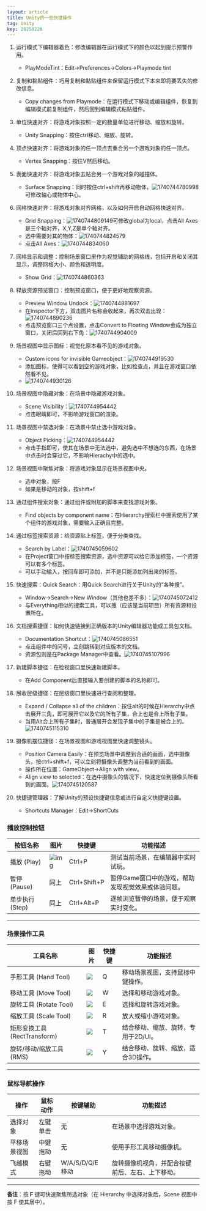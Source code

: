 ```yaml
---
layout: article
title: Unity的一些快捷操作
tag: Unity
key: 20250228
---
```

1. 运行模式下编辑器着色：修改编辑器在运行模式下的颜色以起到提示预警作用。

   - PlayModeTint：Edit->Preferences->Colors->Playmode tint
2. 复制和黏贴组件：巧用复制和黏贴组件来保留运行模式下本来即将要丢失的修改信息。

   - Copy changes from Playmode：在运行模式下移动或编辑组件，恢复到编辑模式前复制组件，然后回到编辑模式粘贴组件。
3. 单位快速对齐：将游戏对象按照一定的数量单位进行移动、缩放和旋转。

   - Unity Snapping：按住ctrl移动、缩放、旋转。
4. 顶点快速对齐：将游戏对象的任一顶点去重合另一个游戏对象的任一顶点。

   - Vertex Snapping：按住V然后移动。
5. 表面快速对齐：将游戏对象去贴合另一个游戏对象的碰撞体。

   - Surface Snapping：同时按住ctrl+shift再移动物体，![1740744780998](image/2025-02-28-Unity的一些快捷操作/1740744780998.png)可修改轴心或物体中心。
6. 网格快速对齐：将游戏对象对齐网格，以及如何开启自动网格快速对齐。

   - Grid Snapping：![1740744809149](image/2025-02-28-Unity的一些快捷操作/1740744809149.png)可修改global为local，点击All Axes是三个轴对齐，X,Y,Z是单个轴对齐。
   - 选中需要对其的物体：![1740744824579](image/2025-02-28-Unity的一些快捷操作/1740744824579.png)
   - 点击All Axes：![1740744834060](image/2025-02-28-Unity的一些快捷操作/1740744834060.png)
7. 网格显示和调整：控制场景窗口里作为视觉辅助的网格线，包括开启和关闭其显示，调整网格大小、颜色和透明度。

   - Show Grid：![1740744860363](image/2025-02-28-Unity的一些快捷操作/1740744860363.png)
8. 释放资源预览窗口：控制预览窗口，便于更好地观察资源。

   - Preview Window Undock：![1740744881697](image/2025-02-28-Unity的一些快捷操作/1740744881697.png)
   - 在Inspector下方，双击图片名称会收起来，再次双击出现：![1740744890236](image/2025-02-28-Unity的一些快捷操作/1740744890236.png)
   - 点击预览窗口三个点设置，点击Convert to Floating Window会成为独立窗口，关闭后回到右下角：![1740744904009](image/2025-02-28-Unity的一些快捷操作/1740744904009.png)
9. 场景视图中显示图标：视觉化原本看不见的游戏对象。

   - Custom icons for invisible Gameobject：![1740744919530](image/2025-02-28-Unity的一些快捷操作/1740744919530.png)
   - 添加图标，使得可以看到空的游戏对象，比如检查点，并且在游戏窗口依然看不见。
   - ![1740744930126](image/2025-02-28-Unity的一些快捷操作/1740744930126.png)
10. 场景视图中隐藏对象：在场景中隐藏游戏对象。

    - Scene Visibility：![1740744954442](image/2025-02-28-Unity的一些快捷操作/1740744954442.png)
    - 点击眼睛即可，不影响游戏窗口的渲染。
11. 场景视图中禁选对象：在场景中禁止选中游戏对象。

    - Object Picking：![1740744954442](image/2025-02-28-Unity的一些快捷操作/1740744954442.png)
    - 点击手指即可，使其在场景中无法选中，避免选中不想选的东西，在场景中点击时会穿过它，不影响Hierachy中的选中。
12. 场景视图中聚焦对象：将游戏对象显示在场景视图中央。

    - 选中对象，按F
    - 如果是移动的对象，按shift+f
13. 通过组件搜索对象：通过组件或附加的脚本来查找游戏对象。

    - Find objects by component name：在Hierarchy搜索栏中搜索使用了某个组件的游戏对象，需要输入正确且完整。
14. 通过标签搜索资源：给资源贴上标签，便于分类查找。

    - Search by Label：![1740745059602](image/2025-02-28-Unity的一些快捷操作/1740745059602.png)
    - 在Project窗口中按标签搜索资源，选中资源可以给它添加标签，一个资源可以有多个标签。
    - 可以手动输入，按回车即可添加，并不是只能添加列出来的标签。
15. 快速搜索：Quick Search：用Quick Search进行关于Unity的“各种搜”。

    - Window->Search->New Window（其他也差不多）：![1740745072412](image/2025-02-28-Unity的一些快捷操作/1740745072412.png)
    - 与Everything相似的搜索工具，可以搜（应该是当前项目）所有资源和设置所在。
16. 文档搜索捷径：如何快速链接到正确版本的Unity编辑器功能或工具包文档。

    - Documentation Shortcut：![1740745086551](image/2025-02-28-Unity的一些快捷操作/1740745086551.png)
    - 点击组件中的问号，立刻跳转到对应版本的文档。
    - 资源包则是在Package Manager中查看。![1740745107996](image/2025-02-28-Unity的一些快捷操作/1740745107996.png)
17. 新建脚本捷径：在检视窗口里快速新建脚本。

    - 在Add Component后直接输入要创建的脚本的名称即可。
18. 展收层级捷径：在层级窗口里快速进行查阅和整理。

    - Expand / Collapse all of the children：按住alt的时候在Hierarchy中点击展开三角，即可展开它以及它的所有子集，合上也是合上所有子集。
    - 当用Alt合上所有子集时，普通展开会发现子集中的子集是被合上的。![1740745115310](image/2025-02-28-Unity的一些快捷操作/1740745115310.png)
19. 摄像机摆位捷径：在场景视图和游戏视图里快速调整镜头。

    - Position Camera Easily：在预览场景中调整到合适的画面，选中摄像头，按ctrl+shift+f，可以立刻将摄像头调整为当前看到的画面。
    - 操作所在位置：GameObject->Align with view。
    - Align view to selected：在选中摄像头的情况下，快速定位到摄像头所看到的画面。![1740745120587](image/2025-02-28-Unity的一些快捷操作/1740745120587.png)
20. 快捷键管理器：了解Unity的预设快捷键信息或进行自定义快捷键设置。

    - Shortcuts Manager：Edit->ShortCuts

### 播放控制按钮

| 按钮名称        | 图片                                                                                                                                   | 快捷键       | 功能描述                                           |
| --------------- | -------------------------------------------------------------------------------------------------------------------------------------- | ------------ | -------------------------------------------------- |
| 播放 (Play)     | ![img](https://connect-cdn-public-prd.unitychina.cn/h1/20190617/learn/images/c746ebb0-5c57-478f-b335-32716324f769_1.4_2_PlayButtons.png) | Ctrl+P       | 测试当前场景，在编辑器中实时试玩。                 |
| 暂停 (Pause)    | 同上                                                                                                                                   | Ctrl+Shift+P | 暂停Game窗口中的游戏，帮助发现视觉效果或体验问题。 |
| 单步执行 (Step) | 同上                                                                                                                                   | Ctrl+Alt+P   | 逐帧浏览暂停的场景，便于观察实时变化。             |

---

### 场景操作工具

| 工具名称                     | 图片                                                                                                                                  | 快捷键 | 功能描述                            |
| ---------------------------- | ------------------------------------------------------------------------------------------------------------------------------------- | ------ | ----------------------------------- |
| 手形工具 (Hand Tool)         | ![](https://connect-cdn-public-prd.unitychina.cn/h1/20190617/learn/images/ad2a6d5c-083f-4576-a356-4d34d2acbe58_1.4_4_HandTool.png)      | Q      | 移动场景视图，支持鼠标中键操作。    |
| 移动工具 (Move Tool)         | ![](https://connect-cdn-public-prd.unitychina.cn/h1/20190617/learn/images/6d970eb9-0231-4b18-aacc-a90fb986fd00_1.4_4_MoveTool.png)      | W      | 选择和移动游戏对象。                |
| 旋转工具 (Rotate Tool)       | ![](https://connect-cdn-public-prd.unitychina.cn/h1/20190617/learn/images/205ec854-f2ac-40f6-a1c5-9fd437bddbc3_1.4_4_RotateTool.png)    | E      | 选择和旋转游戏对象。                |
| 缩放工具 (Scale Tool)        | ![](https://connect-cdn-public-prd.unitychina.cn/h1/20190617/learn/images/a9192690-d733-4f9f-b9de-0b337cfc4480_1.4_4_ScaleTool.png)     | R      | 放大或缩小游戏对象。                |
| 矩形变换工具 (RectTransform) | ![](https://connect-cdn-public-prd.unitychina.cn/h1/20190617/learn/images/b2432de8-2f7c-49d2-8b20-f003445e2b10_1.4_4_RectTransform.png) | T      | 结合移动、缩放、旋转，专用于2D/UI。 |
| 旋转/移动/缩放工具 (RMS)     | ![](https://connect-cdn-public-prd.unitychina.cn/h1/20190617/learn/images/40db41c1-da8d-44e7-9edd-d35fc5d9f541_1.4_4_RMSTool.png)       | Y      | 结合移动、旋转、缩放，适合3D操作。  |

---

### 鼠标导航操作

| 操作         | 鼠标动作 | 按键辅助         | 功能描述                                         |
| ------------ | -------- | ---------------- | ------------------------------------------------ |
| 选择对象     | 左键单击 | 无               | 在场景中选择游戏对象。                           |
| 平移场景视图 | 中键拖动 | 无               | 使用手形工具移动摄像机。                         |
| 飞越模式     | 右键拖动 | W/A/S/D/Q/E 移动 | 旋转摄像机视角，并配合按键前后、左右、上下移动。 |

---

**备注**：按 **F** 键可快速聚焦所选对象（在 Hierarchy 中选择对象后，Scene 视图中按 F 使其居中）。
